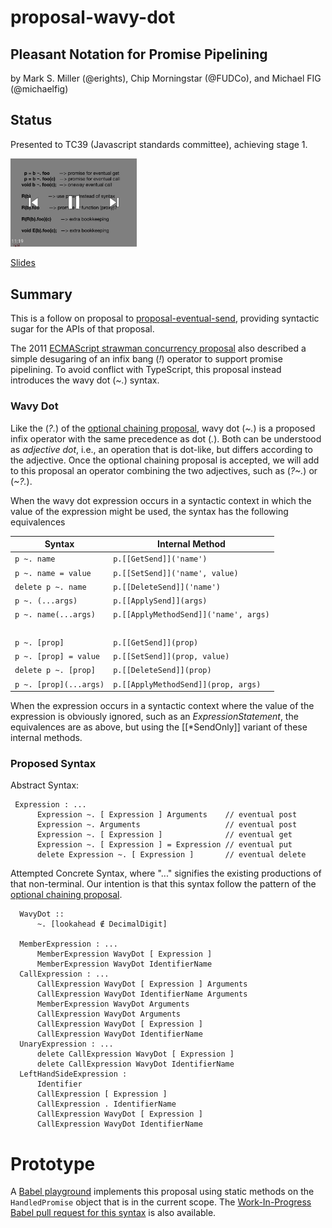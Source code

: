 # proposal-wavy-dot

## Pleasant Notation for Promise Pipelining

by Mark S. Miller (@erights), Chip Morningstar (@FUDCo), and Michael FIG (@michaelfig)

## Status

Presented to TC39 (Javascript standards committee), achieving stage 1.

[<img src="tildot-miniplayer.png" alt="Presentation to TC39" width="40%">](https://www.youtube.com/watch?v=ikyK3hUJsN8&list=PLzDw4TTug5O0ywHrOz4VevVTYr6Kj_KtW)

[Slides](https://github.com/tc39/agendas/blob/master/2019/10.eventual-op-as-recorded.pdf)

## Summary

This is a follow on proposal to [proposal-eventual-send](https://github.com/Agoric/proposal-eventual-send), providing syntactic sugar for the APIs of that proposal.

The 2011 [ECMAScript strawman concurrency
proposal](https://web.archive.org/web/20161026162206/http://wiki.ecmascript.org/doku.php?id=strawman:concurrency)
also described a simple desugaring of an infix bang (*!*) operator to
support promise pipelining. To avoid conflict with TypeScript, this proposal
instead introduces the wavy dot (*~.*) syntax.


### Wavy Dot

Like the (*?.*) of the [optional chaining proposal](https://tc39.es/proposal-optional-chaining/), wavy dot (*~.*) is a proposed infix operator with the same precedence as dot (*.*). Both can be understood as *adjective dot*, i.e., an operation that is dot-like, but differs according to the adjective. Once the optional chaining proposal is accepted, we will add to this proposal an operator combining the two adjectives, such as (*?~.*) or (*~?.*).

When the wavy dot expression occurs in a syntactic context in which the value of the expression might be used, the syntax has the following equivalences

| Syntax | Internal Method |
| --- | --- |
| `p ~. name` | `p.[[GetSend]]('name')` |
| `p ~. name = value` | `p.[[SetSend]]('name', value)` |
| `delete p ~. name` | `p.[[DeleteSend]]('name')` |
| `p ~. (...args)` | `p.[[ApplySend]](args)` |
| `p ~. name(...args)` | `p.[[ApplyMethodSend]]('name', args)`|
| &nbsp; | &nbsp; |
| `p ~. [prop]` | `p.[[GetSend]](prop)` |
| `p ~. [prop] = value` | `p.[[SetSend]](prop, value)` |
| `delete p ~. [prop]` | `p.[[DeleteSend]](prop)` |
| `p ~. [prop](...args)` | `p.[[ApplyMethodSend]](prop, args)`|

When the expression occurs in a syntactic context where the value of the expression is obviously ignored, such as an *ExpressionStatement*, the equivalences are as above, but using the [[\*SendOnly]] variant of these internal methods.

### Proposed Syntax

Abstract Syntax:

```
 Expression : ...
      Expression ~. [ Expression ] Arguments    // eventual post
      Expression ~. Arguments                   // eventual post
      Expression ~. [ Expression ]              // eventual get
      Expression ~. [ Expression ] = Expression // eventual put
      delete Expression ~. [ Expression ]       // eventual delete
```

Attempted Concrete Syntax, where "..." signifies the existing productions of that non-terminal. Our intention is that this syntax follow the pattern of the [optional chaining proposal](https://tc39.es/proposal-optional-chaining/).

```
  WavyDot ::
      ~. [lookahead ∉ DecimalDigit]

  MemberExpression : ...
      MemberExpression WavyDot [ Expression ]
      MemberExpression WavyDot IdentifierName
  CallExpression : ...
      CallExpression WavyDot [ Expression ] Arguments
      CallExpression WavyDot IdentifierName Arguments
      MemberExpression WavyDot Arguments
      CallExpression WavyDot Arguments
      CallExpression WavyDot [ Expression ]
      CallExpression WavyDot IdentifierName
  UnaryExpression : ...
      delete CallExpression WavyDot [ Expression ]
      delete CallExpression WavyDot IdentifierName
  LeftHandSideExpression :
      Identifier
      CallExpression [ Expression ]
      CallExpression . IdentifierName
      CallExpression WavyDot [ Expression ]
      CallExpression WavyDot IdentifierName
```

# Prototype

A [Babel playground](https://babeljs.io/repl/build/11698/#?babili=false&browsers=&build=&builtIns=false&spec=false&loose=false&code_lz=B4PwdADgFAngNAAgF6II4EoBQowG0CWAurIkljicueFFgGYDcmmd24EbeRnECAvAgBunAoX5DMAEwCmAG2kAXaQhwcZ8pSvCjmOTAgQcA9EYQA5APYIAhgFcFFgLbWF-AMYIAztMfuLsiwA7BHxA7wAnVyCwXQN9BCMAKgQ6CytE03ZME3MrOwdnVw9vXzd_IJCw6Uj8aMwgA&debug=false&forceAllTransforms=false&shippedProposals=false&circleciRepo=&evaluate=false&fileSize=false&timeTravel=false&sourceType=module&lineWrap=true&presets=es2015%2Creact%2Cstage-2&prettier=false&targets=&version=7.6.2%2Bpr.10115&externalPlugins=babel-plugin-syntax-eventual-send%407.6.2) implements this proposal using static methods on the `HandledPromise` object that is in the current scope.  The [Work-In-Progress Babel pull request for this syntax](https://github.com/babel/babel/pull/10115) is also available.
